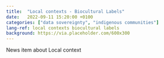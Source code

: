 ```yaml
---
title:  "Local contexts - Biocultural Labels"
date:   2022-09-11 15:20:00 +0100
categories: ["data sovereignty", "indigenous communities"]
lang-ref: local contexts biocultural labels
background: https://via.placeholder.com/600x300
---
```

News item about Local context